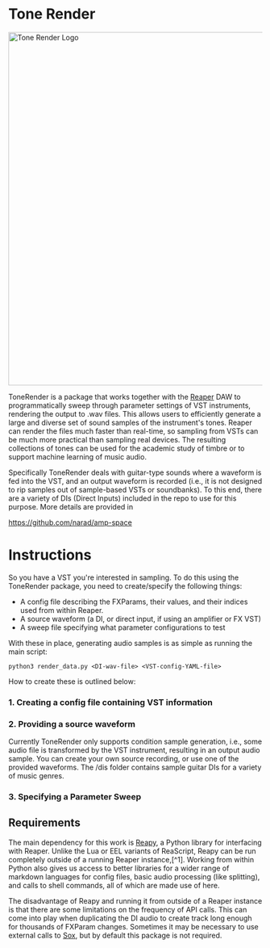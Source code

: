 # Tone Render

<img alt="Tone Render Logo" src="https://github.com/narad/tone-render/blob/main/images/tone_render.jpeg?raw=true" width="700" />

ToneRender is a package that works together with the [Reaper](https://www.reaper.fm/) DAW to programmatically sweep through parameter settings of VST instruments, rendering the output to .wav files.  This allows users to efficiently generate a large and diverse set of sound samples of the instrument's tones.  Reaper can render the files much faster than real-time, so sampling from VSTs can be much more practical than sampling real devices.  The resulting collections of tones can be used for the academic study of timbre or to support machine learning of music audio.

Specifically ToneRender deals with guitar-type sounds where a waveform is fed into the VST, and an output waveform is recorded (i.e., it is not designed to rip samples out of sample-based VSTs or soundbanks).  To this end, there are a variety of DIs (Direct Inputs) included in the repo to use for this purpose.  More details are provided in 

https://github.com/narad/amp-space

# Instructions

So you have a VST you're interested in sampling.  To do this using the ToneRender package, you need to create/specify the following things:

- A config file describing the FXParams, their values, and their indices used from within Reaper.
- A source waveform (a DI, or direct input, if using an amplifier or FX VST)
- A sweep file specifying what parameter configurations to test

With these in place, generating audio samples is as simple as running the main script:

`python3 render_data.py <DI-wav-file> <VST-config-YAML-file>`

How to create these is outlined below:

### 1. Creating a config file containing VST information

### 2. Providing a source waveform

Currently ToneRender only supports condition sample generation, i.e., some audio file is transformed by the VST instrument, resulting in an output audio sample.  You can create your own source recording, or use one of the provided waveforms.  The /dis folder contains sample guitar DIs for a variety of music genres.

### 3. Specifying a Parameter Sweep


## Requirements

The main dependency for this work is [Reapy](https://github.com/RomeoDespres/reapy), a Python library for interfacing with Reaper.  Unlike the Lua or EEL variants of ReaScript, Reapy can be run completely outside of a running Reaper instance,[^1].  Working from within Python also gives us access to better libraries for a wider range of markdown languages for config files, basic audio processing (like splitting), and calls to shell commands, all of which are made use of here.

The disadvantage of Reapy and running it from outside of a Reaper instance is that there are some limitations on the frequency of API calls.  This can come into play when duplicating the DI audio to create track long enough for thousands of FXParam changes.  Sometimes it may be necessary to use external calls to [Sox](http://sox.sourceforge.net/), but by default this package is not required.
